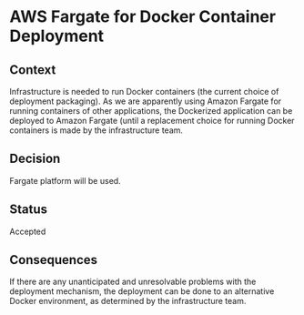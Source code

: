 # AWS Fargate for Docker Container Deployment

## Context

Infrastructure is needed to run Docker containers (the current choice of deployment packaging). As we are apparently using Amazon Fargate for running containers of other applications, the Dockerized application 
can be deployed to Amazon Fargate (until a replacement choice for running Docker containers is made by 
the infrastructure team.

## Decision

Fargate platform will be used.

## Status

Accepted

## Consequences

If there are any unanticipated and unresolvable problems with the deployment mechanism, 
the deployment can be done to an alternative Docker environment, as 
determined by the infrastructure team.